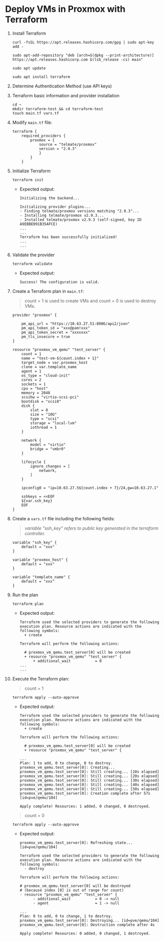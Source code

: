 # Deploy VMs in Proxmox with Terraform

1. Install Terraform

    ```console
    curl -fsSL https://apt.releases.hashicorp.com/gpg | sudo apt-key add -
    ```

    ```console
    sudo apt-add-repository "deb [arch=$(dpkg --print-architecture)] https://apt.releases.hashicorp.com $(lsb_release -cs) main"
    ```

    ```console
    sudo apt update
    ```

    ```console
    sudo apt install terraform
    ```

2. Determine Authentication Method (use API keys)

3. Terraform basic information and provider installation

    ```console
    cd ~
    mkdir terraform-test && cd terraform-test
    touch main.tf vars.tf
    ```

4. Modify `main.tf` file:

    ```console
    terraform {
        required_providers {
            proxmox = {
                source = "telmate/proxmox"
                version = "2.9.3"
                }
            }
        }
    ```

5. Initialize Terraform

    ```console
    terraform init
    ```

    - Expected output:

        ```console
        Initializing the backend...

        Initializing provider plugins...
        - Finding telmate/proxmox versions matching "2.9.3"...
        - Installing telmate/proxmox v2.9.3...
        - Installed telmate/proxmox v2.9.3 (self-signed, key ID A9EBBE091B35AFCE)
        ...
        ...
        Terraform has been successfully initialized!
        ...
        ...
        ```

6. Validate the provider

    ```console
    terraform validate
    ```

    - Expected output:

        ```console
        Success! The configuration is valid.
        ```

7. Create a Terraform plan in `main.tf`:

    > count = 1 is used to create VMs and count = 0 is used to destroy VMs.

    ```console
    provider "proxmox" {
  
        pm_api_url = "https://10.63.27.51:8006/api2/json"
        pm_api_token_id = "xxx@pam!xxx"
        pm_api_token_secret = "xxxxxxx"
        pm_tls_insecure = true
    }

    resource "proxmox_vm_qemu" "test_server" {
        count = 1
        name = "test-vm-${count.index + 1}"
        target_node = var.proxmox_host
        clone = var.template_name
        agent = 1
        os_type = "cloud-init"
        cores = 2
        sockets = 1
        cpu = "host"
        memory = 2048
        scsihw = "virtio-scsi-pci"
        bootdisk = "scsi0"
        disk {
            slot = 0
            size = "10G"
            type = "scsi"
            storage = "local-lvm"
            iothread = 1
        }
  
        network {
            model = "virtio"
            bridge = "vmbr0"
        }

        lifecycle {
            ignore_changes = [
                network,
            ]
        }
  
        ipconfig0 = "ip=10.63.27.5${count.index + 7}/24,gw=10.63.27.1"
  
        sshkeys = <<EOF
        ${var.ssh_key}
        EOF
    }
    ```

8. Create a `vars.tf` file including the following fields:

    > *variable "ssh_key" refers to public key generated in the terraform controller.*

    ```console
    variable "ssh_key" {
        default = "xxx"
    }

    variable "proxmox_host" {
        default = "xxx"
    }

    variable "template_name" {
        default = "xxx"
    }
    ```

9. Run the plan

    ```console
    terraform plan
    ```

    - Expected output:

        ```console
        Terraform used the selected providers to generate the following execution plan. Resource actions are indicated with the following symbols:
          + create

        Terraform will perform the following actions:

          # proxmox_vm_qemu.test_server[0] will be created
          + resource "proxmox_vm_qemu" "test_server" {
              + additional_wait           = 0
        ...
        ...
        ```

10. Execute the Terraform plan:

    > count = 1

    ```console
    terraform apply --auto-approve
    ```

    - Expected output:

        ```console
        Terraform used the selected providers to generate the following execution plan. Resource actions are indicated with the
        following symbols:
          + create

        Terraform will perform the following actions:

          # proxmox_vm_qemu.test_server[0] will be created
          + resource "proxmox_vm_qemu" "test_server" {
        
        ...
        Plan: 1 to add, 0 to change, 0 to destroy.
        proxmox_vm_qemu.test_server[0]: Creating...
        proxmox_vm_qemu.test_server[0]: Still creating... [10s elapsed]
        proxmox_vm_qemu.test_server[0]: Still creating... [20s elapsed]
        proxmox_vm_qemu.test_server[0]: Still creating... [30s elapsed]
        proxmox_vm_qemu.test_server[0]: Still creating... [40s elapsed]
        proxmox_vm_qemu.test_server[0]: Still creating... [50s elapsed]
        proxmox_vm_qemu.test_server[0]: Creation complete after 57s [id=pve/qemu/104]

        Apply complete! Resources: 1 added, 0 changed, 0 destroyed.
        ```

    > count = 0

    ```console
    terraform apply --auto-approve
    ```

    - Expected output:

        ```console
        proxmox_vm_qemu.test_server[0]: Refreshing state... [id=pve/qemu/104]

        Terraform used the selected providers to generate the following execution plan. Resource actions are indicated with the
        following symbols:
          - destroy

        Terraform will perform the following actions:

        # proxmox_vm_qemu.test_server[0] will be destroyed
        # (because index [0] is out of range for count)
        - resource "proxmox_vm_qemu" "test_server" {
              - additional_wait           = 0 -> null
              - agent                     = 1 -> null

        ...
        Plan: 0 to add, 0 to change, 1 to destroy.
        proxmox_vm_qemu.test_server[0]: Destroying... [id=pve/qemu/104]
        proxmox_vm_qemu.test_server[0]: Destruction complete after 4s

        Apply complete! Resources: 0 added, 0 changed, 1 destroyed.
        ```
